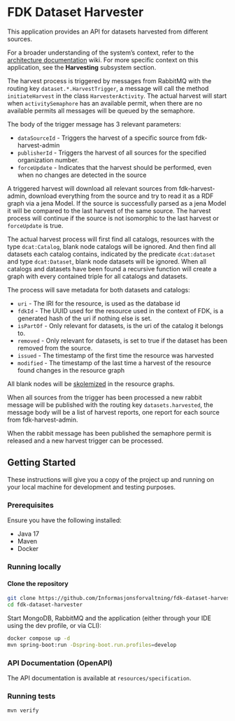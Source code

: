# FDK Dataset Harvester

This application provides an API for datasets harvested from different sources.

For a broader understanding of the system’s context, refer to
the [architecture documentation](https://github.com/Informasjonsforvaltning/architecture-documentation) wiki. For more
specific context on this application, see the **Harvesting** subsystem section.

The harvest process is triggered by messages from RabbitMQ with the routing key `dataset.*.HarvestTrigger`, a message
will call the method `initiateHarvest` in the class `HarvesterActivity`. The actual harvest will start when
`activitySemaphore` has an available permit, when there are no available permits all messages will be queued by the
semaphore.

The body of the trigger message has 3 relevant parameters:

- `dataSourceId` - Triggers the harvest of a specific source from fdk-harvest-admin
- `publisherId` - Triggers the harvest of all sources for the specified organization number.
- `forceUpdate` - Indicates that the harvest should be performed, even when no changes are detected in the source

A triggered harvest will download all relevant sources from fdk-harvest-admin, download everything from the source and
try to read it as a RDF graph via a jena Model. If the source is successfully parsed as a jena Model it will be compared
to the last harvest of the same source. The harvest process will continue if the source is not isomorphic to the last
harvest or `forceUpdate` is true.

The actual harvest process will first find all catalogs, resources with the type `dcat:Catalog`, blank node catalogs
will be ignored. And then find all datasets each catalog contains, indicated by the predicate `dcat:dataset` and type
`dcat:Dataset`, blank node datasets will be ignored.
When all catalogs and datasets have been found a recursive function will create a graph with every contained triple for
all catalogs and datasets.

The process will save metadata for both datasets and catalogs:

- `uri` - The IRI for the resource, is used as the database id
- `fdkId` - The UUID used for the resource used in the context of FDK, is a generated hash of the uri if nothing else is
  set.
- `isPartOf` - Only relevant for datasets, is the uri of the catalog it belongs to.
- `removed` - Only relevant for datasets, is set to true if the dataset has been removed from the source.
- `issued` - The timestamp of the first time the resource was harvested
- `modified` - The timestamp of the last time a harvest of the resource found changes in the resource graph

All blank nodes will be [skolemized](https://www.w3.org/wiki/BnodeSkolemization) in the resource graphs.

When all sources from the trigger has been processed a new rabbit message will be published with the routing key
`datasets.harvested`, the message body will be a list of harvest reports, one report for each source from
fdk-harvest-admin.

When the rabbit message has been published the semaphore permit is released and a new harvest trigger can be processed.

## Getting Started

These instructions will give you a copy of the project up and running on your local machine for development and testing
purposes.

### Prerequisites

Ensure you have the following installed:

- Java 17
- Maven
- Docker

### Running locally

#### Clone the repository

```sh
git clone https://github.com/Informasjonsforvaltning/fdk-dataset-harvester.git
cd fdk-dataset-harvester
```

Start MongoDB, RabbitMQ and the application (either through your IDE using the dev profile, or via CLI):

```sh
docker compose up -d
mvn spring-boot:run -Dspring-boot.run.profiles=develop
```

### API Documentation (OpenAPI)

The API documentation is available at ```resources/specification```.

### Running tests

```sh
mvn verify
```
